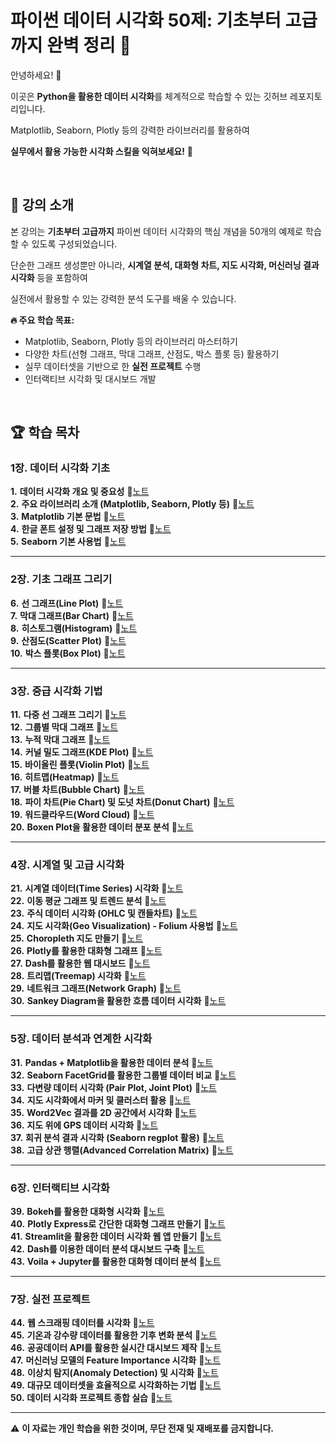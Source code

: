 # 파이썬 데이터 시각화 50제: 기초부터 고급까지 완벽 정리 🎨

안녕하세요! 🎉    

이곳은 **Python을 활용한 데이터 시각화**를 체계적으로 학습할 수 있는 깃허브 레포지토리입니다.    

Matplotlib, Seaborn, Plotly 등의 강력한 라이브러리를 활용하여   

**실무에서 활용 가능한 시각화 스킬을 익혀보세요!** 🚀    

&nbsp;  

## 📌 강의 소개

본 강의는 **기초부터 고급까지** 파이썬 데이터 시각화의 핵심 개념을 50개의 예제로 학습할 수 있도록 구성되었습니다.    

단순한 그래프 생성뿐만 아니라, **시계열 분석, 대화형 차트, 지도 시각화, 머신러닝 결과 시각화** 등을 포함하여    

실전에서 활용할 수 있는 강력한 분석 도구를 배울 수 있습니다.    


**🔥 주요 학습 목표:**
- Matplotlib, Seaborn, Plotly 등의 라이브러리 마스터하기
- 다양한 차트(선형 그래프, 막대 그래프, 산점도, 박스 플롯 등) 활용하기
- 실무 데이터셋을 기반으로 한 **실전 프로젝트** 수행
- 인터랙티브 시각화 및 대시보드 개발

&nbsp;  

## 🏆 학습 목차

### **1장. 데이터 시각화 기초**
**1.** **데이터 시각화 개요 및 중요성** 📄[노트](#)  
**2.** **주요 라이브러리 소개 (Matplotlib, Seaborn, Plotly 등)** 📄[노트](#)  
**3.** **Matplotlib 기본 문법** 📄[노트](#)  
**4.** **한글 폰트 설정 및 그래프 저장 방법** 📄[노트](#)  
**5.** **Seaborn 기본 사용법** 📄[노트](#)  

---

### **2장. 기초 그래프 그리기**
**6.** **선 그래프(Line Plot)** 📄[노트](#)  
**7.** **막대 그래프(Bar Chart)** 📄[노트](#)  
**8.** **히스토그램(Histogram)** 📄[노트](#)  
**9.** **산점도(Scatter Plot)** 📄[노트](#)  
**10.** **박스 플롯(Box Plot)** 📄[노트](#)  

---

### **3장. 중급 시각화 기법**
**11.** **다중 선 그래프 그리기** 📄[노트](#)  
**12.** **그룹별 막대 그래프** 📄[노트](#)  
**13.** **누적 막대 그래프** 📄[노트](#)  
**14.** **커널 밀도 그래프(KDE Plot)** 📄[노트](#)  
**15.** **바이올린 플롯(Violin Plot)** 📄[노트](#)  
**16.** **히트맵(Heatmap)** 📄[노트](#)  
**17.** **버블 차트(Bubble Chart)** 📄[노트](#)  
**18.** **파이 차트(Pie Chart) 및 도넛 차트(Donut Chart)** 📄[노트](#)  
**19.** **워드클라우드(Word Cloud)** 📄[노트](#)  
**20.** **Boxen Plot을 활용한 데이터 분포 분석** 📄[노트](#)  

---

### **4장. 시계열 및 고급 시각화**
**21.** **시계열 데이터(Time Series) 시각화** 📄[노트](#)  
**22.** **이동 평균 그래프 및 트렌드 분석** 📄[노트](#)  
**23.** **주식 데이터 시각화 (OHLC 및 캔들차트)** 📄[노트](#)  
**24.** **지도 시각화(Geo Visualization) - Folium 사용법** 📄[노트](#)  
**25.** **Choropleth 지도 만들기** 📄[노트](#)  
**26.** **Plotly를 활용한 대화형 그래프** 📄[노트](#)  
**27.** **Dash를 활용한 웹 대시보드** 📄[노트](#)  
**28.** **트리맵(Treemap) 시각화** 📄[노트](#)  
**29.** **네트워크 그래프(Network Graph)** 📄[노트](#)  
**30.** **Sankey Diagram을 활용한 흐름 데이터 시각화** 📄[노트](#)  

---

### **5장. 데이터 분석과 연계한 시각화**
**31.** **Pandas + Matplotlib을 활용한 데이터 분석** 📄[노트](#)  
**32.** **Seaborn FacetGrid를 활용한 그룹별 데이터 비교** 📄[노트](#)  
**33.** **다변량 데이터 시각화 (Pair Plot, Joint Plot)** 📄[노트](#)  
**34.** **지도 시각화에서 마커 및 클러스터 활용** 📄[노트](#)  
**35.** **Word2Vec 결과를 2D 공간에서 시각화** 📄[노트](#)  
**36.** **지도 위에 GPS 데이터 시각화** 📄[노트](#)  
**37.** **회귀 분석 결과 시각화 (Seaborn regplot 활용)** 📄[노트](#)  
**38.** **고급 상관 행렬(Advanced Correlation Matrix)** 📄[노트](#)  

---

### **6장. 인터랙티브 시각화**
**39.** **Bokeh를 활용한 대화형 시각화** 📄[노트](#)  
**40.** **Plotly Express로 간단한 대화형 그래프 만들기** 📄[노트](#)  
**41.** **Streamlit을 활용한 데이터 시각화 웹 앱 만들기** 📄[노트](#)  
**42.** **Dash를 이용한 데이터 분석 대시보드 구축** 📄[노트](#)  
**43.** **Voila + Jupyter를 활용한 대화형 데이터 분석** 📄[노트](#)  

---

### **7장. 실전 프로젝트**
**44.** **웹 스크래핑 데이터를 시각화** 📄[노트](#)  
**45.** **기온과 강수량 데이터를 활용한 기후 변화 분석** 📄[노트](#)  
**46.** **공공데이터 API를 활용한 실시간 대시보드 제작** 📄[노트](#)  
**47.** **머신러닝 모델의 Feature Importance 시각화** 📄[노트](#)  
**48.** **이상치 탐지(Anomaly Detection) 및 시각화** 📄[노트](#)  
**49.** **대규모 데이터셋을 효율적으로 시각화하는 기법** 📄[노트](#)  
**50.** **데이터 시각화 프로젝트 종합 실습** 📄[노트](#)  

---

⚠️ **이 자료는 개인 학습을 위한 것이며, 무단 전재 및 재배포를 금지합니다.**  
